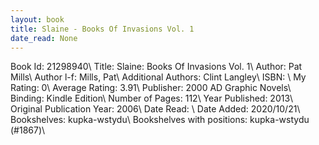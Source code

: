 ```yaml
---
layout: book
title: Slaine - Books Of Invasions Vol. 1
date_read: None
---
```


Book Id: 21298940\ 
Title: Slaine: Books Of Invasions Vol. 1\ 
Author: Pat Mills\ 
Author l-f: Mills, Pat\ 
Additional Authors: Clint Langley\ 
ISBN: \ 
My Rating: 0\ 
Average Rating: 3.91\ 
Publisher: 2000 AD Graphic Novels\ 
Binding: Kindle Edition\ 
Number of Pages: 112\ 
Year Published: 2013\ 
Original Publication Year: 2006\ 
Date Read: \ 
Date Added: 2020/10/21\ 
Bookshelves: kupka-wstydu\ 
Bookshelves with positions: kupka-wstydu (#1867)\ 


